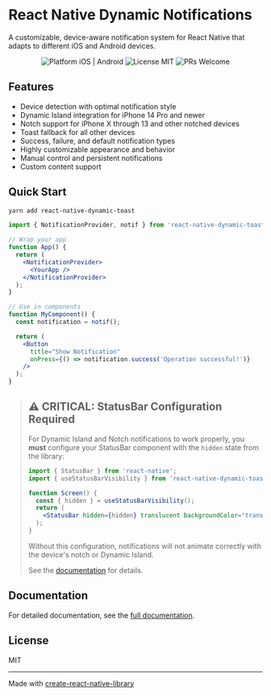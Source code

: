 # React Native Dynamic Notifications

A customizable, device-aware notification system for React Native that adapts to different iOS and Android devices.

<p align="center">
  <img src="https://img.shields.io/badge/platform-iOS%20%7C%20Android-blue.svg" alt="Platform iOS | Android">
  <img src="https://img.shields.io/badge/license-MIT-blue.svg" alt="License MIT">
  <img src="https://img.shields.io/badge/PRs-welcome-brightgreen.svg" alt="PRs Welcome">
</p>

## Features

- Device detection with optimal notification style
- Dynamic Island integration for iPhone 14 Pro and newer
- Notch support for iPhone X through 13 and other notched devices
- Toast fallback for all other devices
- Success, failure, and default notification types
- Highly customizable appearance and behavior
- Manual control and persistent notifications
- Custom content support

## Quick Start

```bash
yarn add react-native-dynamic-toast
```

```jsx
import { NotificationProvider, notif } from 'react-native-dynamic-toast';

// Wrap your app
function App() {
  return (
    <NotificationProvider>
      <YourApp />
    </NotificationProvider>
  );
}

// Use in components
function MyComponent() {
  const notification = notif();

  return (
    <Button
      title="Show Notification"
      onPress={() => notification.success('Operation successful!')}
    />
  );
}
```

> ## ⚠️ CRITICAL: StatusBar Configuration Required
>
> For Dynamic Island and Notch notifications to work properly, you **must** configure your StatusBar component with the `hidden` state from the library:
>
> ```jsx
> import { StatusBar } from 'react-native';
> import { useStatusBarVisibility } from 'react-native-dynamic-toast';
>
> function Screen() {
>   const { hidden } = useStatusBarVisibility();
>   return (
>     <StatusBar hidden={hidden} translucent backgroundColor="transparent" />
>   );
> }
> ```
>
> Without this configuration, notifications will not animate correctly with the device's notch or Dynamic Island.
>
> See the [documentation](./docs/README.md#statusbar-configuration) for details.

## Documentation

For detailed documentation, see the [full documentation](./docs/README.md).

## License

MIT

---

Made with [create-react-native-library](https://github.com/callstack/react-native-builder-bob)
